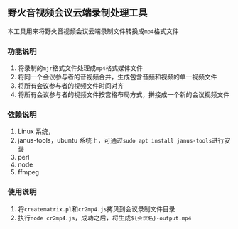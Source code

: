 ## 野火音视频会议云端录制处理工具

本工具用来将野火音视频会议云端录制文件转换成```mp4```格式文件

### 功能说明
1. 将录制的```mjr```格式文件处理成```mp4```格式媒体文件
2. 将同一个会议参与者的音视频合并，生成包含音频和视频的单一视频文件
3. 将所有会议参与者的视频文件时间对齐
4. 将所有会议参与者的视频文件按宫格布局方式，拼接成一个新的会议视频文件

### 依赖说明
1. Linux 系统，
2. janus-tools，ubuntu 系统上，可通过```sudo apt install janus-tools```进行安装
3. perl
4. node
5. ffmpeg


### 使用说明
1. 将```creatematrix.pl```和```cr2mp4.js```拷贝到会议录制文件目录
2. 执行```node cr2mp4.js```，成功之后，将生成```${会议名}-output.mp4```


